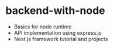 # backend-with-node
- Basics for node runtime
- API implementation using express.js
- Nest.js framework tutorial and projects


